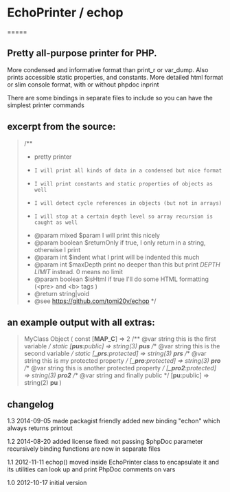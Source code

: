 # EchoPrinter / echop
=====

## Pretty all-purpose printer for PHP.
More condensed and informative format than print_r or var_dump. Also prints
accessible static properties, and constants. More detailed html format or slim
console format, with or without phpdoc inprint

There are some bindings in separate files to include so you can have the
simplest printer commands

## excerpt from the source:

>/**
> * pretty printer
> * 	I will print all kinds of data in a condensed but nice format
> * 	I will print constants and static properties of objects as well
> * 	I will detect cycle references in objects (but not in arrays)
> * 	I will stop at a certain depth level so array recursion is caught as well
> * @param mixed $param I will print this nicely
> * @param boolean $returnOnly if true, I only return in a string, otherwise I print
> * @param int $indent what I print will be indented this much
> * @param int $maxDepth print no deeper than this but print *DEPTH LIMIT* instead. 0 means no limit
> * @param boolean $isHtml if true I'll do some HTML formatting (&lt;pre&gt; and &lt;b&gt; tags )
> * @return string|void
> * @see https://github.com/tomi20v/echop
> */

## an example output with all extras:


>MyClass Object (
>	const [**MAP_C**] => 2
>	/** @var string this is the first variable */
>	static [**pus**:public] => string(3) **pus**
>	/** @var string this is the second variable */
>	static [**_prs**:protected] => string(3) **prs**
>	/** @var string this is my protected property */
>	[**_pro**:protected] => string(3) **pro**
>	/** @var string this is another protected property */
>	[**_pro2**:protected] => string(3) **pro2**
>	/** @var string and finally public */
>	[**pu**:public] => string(2) **pu**
>)

## changelog

1.3 2014-09-05
made packagist friendly
added new binding "echon" which always returns printout

1.2 2014-08-20
added license
fixed: not passing $phpDoc parameter recursively
binding functions are now in separate files

1.1 2012-11-11
echop() moved inside EchoPrinter class to encapsulate it and its utilities
can look up and print PhpDoc comments on vars

1.0 2012-10-17
initial version
